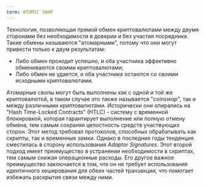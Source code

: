 ```yaml
---
term: ATOMIC SWAP
---
```


Технология, позволяющая прямой обмен криптовалютами между двумя сторонами без необходимости в доверии и без участия посредника. Такие обмены называются "атомарными", потому что они могут привести только к двум результатам:
* Либо обмен проходит успешно, и оба участника эффективно обмениваются своими криптовалютами;
* Либо обмен не удается, и оба участника остаются со своими исходными криптовалютами.

Атомарные свопы могут быть выполнены как с одной и той же криптовалютой, в таком случае это также называется "*coinswap*", так и между различными криптовалютами. Исторически они опирались на "Hash Time-Locked Contracts" (HTLC) - систему с временной блокировкой, которая гарантирует выполнение или полную отмену обмена, тем самым сохраняя целостность средств участвующих сторон. Этот метод требовал протоколов, способных обрабатывать как скрипты, так и временные замки. Однако в последние годы тенденция сместилась в сторону использования *Adaptor Signatures*. Этот второй подход имеет преимущество в устранении необходимости в скриптах, тем самым снижая операционные расходы. Его другое важное преимущество заключается в том, что он не требует использования идентичного хеширования для обеих частей транзакции, что помогает избежать раскрытия связи между ними.